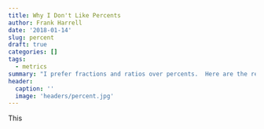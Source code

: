 ```yaml
---
title: Why I Don't Like Percents
author: Frank Harrell
date: '2018-01-14'
slug: percent
draft: true
categories: []
tags:
  - metrics
summary: "I prefer fractions and ratios over percents.  Here are the reasons."
header:
  caption: ''
  image: 'headers/percent.jpg'
---
```

<style>
img {
  height: auto;
  max-width: 300px;
  margin-left: auto;
  margin-right: auto;
  display: block;
}
</style>
This

